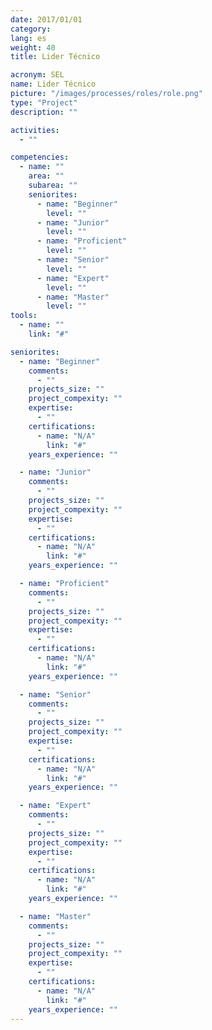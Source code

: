 ```yaml
---
date: 2017/01/01
category:
lang: es
weight: 40
title: Lider Técnico

acronym: SEL
name: Lider Técnico
picture: "/images/processes/roles/role.png"
type: "Project"
description: ""

activities:
  - ""

competencies:
  - name: ""
    area: ""
    subarea: ""
    seniorites:
      - name: "Beginner"
        level: ""
      - name: "Junior"
        level: ""
      - name: "Proficient"
        level: ""
      - name: "Senior"
        level: ""
      - name: "Expert"
        level: ""
      - name: "Master"
        level: ""
tools:
  - name: ""
    link: "#"

seniorites:
  - name: "Beginner"
    comments:
      - ""
    projects_size: ""
    project_compexity: ""
    expertise:
      - ""
    certifications:
      - name: "N/A"
        link: "#"
    years_experience: ""

  - name: "Junior"
    comments:
      - ""
    projects_size: ""
    project_compexity: ""
    expertise:
      - ""
    certifications:
      - name: "N/A"
        link: "#"
    years_experience: ""

  - name: "Proficient"
    comments:
      - ""
    projects_size: ""
    project_compexity: ""
    expertise:
      - ""
    certifications:
      - name: "N/A"
        link: "#"
    years_experience: ""

  - name: "Senior"
    comments:
      - ""
    projects_size: ""
    project_compexity: ""
    expertise:
      - ""
    certifications:
      - name: "N/A"
        link: "#"
    years_experience: ""

  - name: "Expert"
    comments:
      - ""
    projects_size: ""
    project_compexity: ""
    expertise:
      - ""
    certifications:
      - name: "N/A"
        link: "#"
    years_experience: ""

  - name: "Master"
    comments:
      - ""
    projects_size: ""
    project_compexity: ""
    expertise:
      - ""
    certifications:
      - name: "N/A"
        link: "#"
    years_experience: ""
---
```


